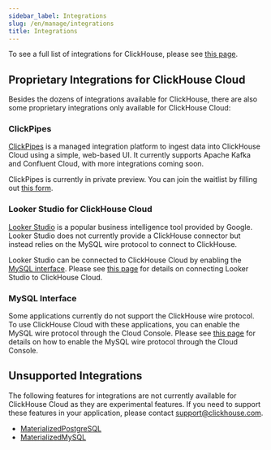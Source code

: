 ```yaml
---
sidebar_label: Integrations
slug: /en/manage/integrations
title: Integrations
---
```


To see a full list of integrations for ClickHouse, please see [this page](/en/integrations).

## Proprietary Integrations for ClickHouse Cloud

Besides the dozens of integrations available for ClickHouse, there are also some proprietary integrations only available for ClickHouse Cloud:

### ClickPipes

[ClickPipes](/en/integrations/clickpipes) is a managed integration platform to ingest data into ClickHouse Cloud using a simple, web-based UI. It currently supports Apache Kafka and Confluent Cloud, with more integrations coming soon.

ClickPipes is currently in private preview. You can join the waitlist by filling out [this form](https://clickhouse.com/cloud/clickpipes#joinwaitlist).

### Looker Studio for ClickHouse Cloud

[Looker Studio](https://lookerstudio.google.com/) is a popular business intelligence tool provided by Google. Looker Studio does not currently provide a ClickHouse connector but instead relies on the MySQL wire protocol to connect to ClickHouse.

Looker Studio can be connected to ClickHouse Cloud by enabling the [MySQL interface](/en/interfaces/mysql). Please see [this page](/en/interfaces/mysql#enabling-the-mysql-interface-on-clickhouse-cloud) for details on connecting Looker Studio to ClickHouse Cloud.

### MySQL Interface

Some applications currently do not support the ClickHouse wire protocol. To use ClickHouse Cloud with these applications, you can enable the MySQL wire protocol through the Cloud Console. Please see [this page](/en/interfaces/mysql#enabling-the-mysql-interface-on-clickhouse-cloud) for details on how to enable the MySQL wire protocol through the Cloud Console.

## Unsupported Integrations

The following features for integrations are not currently available for ClickHouse Cloud as they are experimental features. If you need to support these features in your application, please contact support@clickhouse.com.

- [MaterializedPostgreSQL](/en/engines/database-engines/materialized-mysql)
- [MaterializedMySQL](/en/engines/table-engines/integrations/materialized-postgresql)
